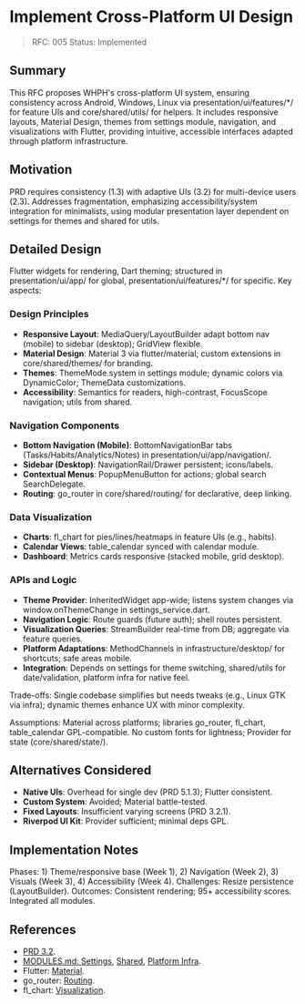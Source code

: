 # Implement Cross-Platform UI Design

> RFC: 005
> Status: Implemented

## Summary

This RFC proposes WHPH's cross-platform UI system, ensuring consistency across Android, Windows, Linux via presentation/ui/features/\*/ for feature UIs and core/shared/utils/ for helpers. It includes responsive layouts, Material Design, themes from settings module, navigation, and visualizations with Flutter, providing intuitive, accessible interfaces adapted through platform infrastructure.

## Motivation

PRD requires consistency (1.3) with adaptive UIs (3.2) for multi-device users (2.3). Addresses fragmentation, emphasizing accessibility/system integration for minimalists, using modular presentation layer dependent on settings for themes and shared for utils.

## Detailed Design

Flutter widgets for rendering, Dart theming; structured in presentation/ui/app/ for global, presentation/ui/features/\*/ for specific. Key aspects:

### Design Principles

- **Responsive Layout**: MediaQuery/LayoutBuilder adapt bottom nav (mobile) to sidebar (desktop); GridView flexible.
- **Material Design**: Material 3 via flutter/material; custom extensions in core/shared/themes/ for branding.
- **Themes**: ThemeMode.system in settings module; dynamic colors via DynamicColor; ThemeData customizations.
- **Accessibility**: Semantics for readers, high-contrast, FocusScope navigation; utils from shared.

### Navigation Components

- **Bottom Navigation (Mobile)**: BottomNavigationBar tabs (Tasks/Habits/Analytics/Notes) in presentation/ui/app/navigation/.
- **Sidebar (Desktop)**: NavigationRail/Drawer persistent; icons/labels.
- **Contextual Menus**: PopupMenuButton for actions; global search SearchDelegate.
- **Routing**: go_router in core/shared/routing/ for declarative, deep linking.

### Data Visualization

- **Charts**: fl_chart for pies/lines/heatmaps in feature UIs (e.g., habits).
- **Calendar Views**: table_calendar synced with calendar module.
- **Dashboard**: Metrics cards responsive (stacked mobile, grid desktop).

### APIs and Logic

- **Theme Provider**: InheritedWidget app-wide; listens system changes via window.onThemeChange in settings_service.dart.
- **Navigation Logic**: Route guards (future auth); shell routes persistent.
- **Visualization Queries**: StreamBuilder real-time from DB; aggregate via feature queries.
- **Platform Adaptations**: MethodChannels in infrastructure/desktop/ for shortcuts; safe areas mobile.
- **Integration**: Depends on settings for theme switching, shared/utils for date/validation, platform infra for native feel.

Trade-offs: Single codebase simplifies but needs tweaks (e.g., Linux GTK via infra); dynamic themes enhance UX with minor complexity.

Assumptions: Material across platforms; libraries go_router, fl_chart, table_calendar GPL-compatible. No custom fonts for lightness; Provider for state (core/shared/state/).

## Alternatives Considered

- **Native UIs**: Overhead for single dev (PRD 5.1.3); Flutter consistent.
- **Custom System**: Avoided; Material battle-tested.
- **Fixed Layouts**: Insufficient varying screens (PRD 3.2.1).
- **Riverpod UI Kit**: Provider sufficient; minimal deps GPL.

## Implementation Notes

Phases: 1) Theme/responsive base (Week 1), 2) Navigation (Week 2), 3) Visuals (Week 3), 4) Accessibility (Week 4). Challenges: Resize persistence (LayoutBuilder). Outcomes: Consistent rendering; 95+ accessibility scores. Integrated all modules.

## References

- [PRD 3.2](https://github.com/ahmet-cetinkaya/whph/blob/ea71256c1/docs/PRD.md#L75-L95).
- [MODULES.md: Settings](https://github.com/ahmet-cetinkaya/whph/blob/ea71256c1/docs/MODULES.md#L162-L187), [Shared](https://github.com/ahmet-cetinkaya/whph/blob/ea71256c1/docs/MODULES.md#L289-L307), [Platform Infra](https://github.com/ahmet-cetinkaya/whph/blob/ea71256c1/docs/MODULES.md#L331-L353).
- Flutter: [Material](https://docs.flutter.dev/ui/design/material).
- go_router: [Routing](https://pub.dev/packages/go_router).
- fl_chart: [Visualization](https://pub.dev/packages/fl_chart).
